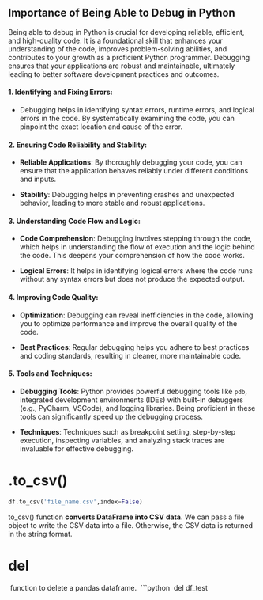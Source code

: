 
## **Importance of Being Able to Debug in Python**

Being able to debug in Python is crucial for developing reliable, efficient, and high-quality code. It is a foundational skill that enhances your understanding of the code, improves problem-solving abilities, and contributes to your growth as a proficient Python programmer. Debugging ensures that your applications are robust and maintainable, ultimately leading to better software development practices and outcomes.

#### 1. **Identifying and Fixing Errors:**

- Debugging helps in identifying syntax errors, runtime errors, and logical errors in the code. By systematically examining the code, you can pinpoint the exact location and cause of the error.
    

#### 2. **Ensuring Code Reliability and Stability:**

- **Reliable Applications**: By thoroughly debugging your code, you can ensure that the application behaves reliably under different conditions and inputs.
    
- **Stability**: Debugging helps in preventing crashes and unexpected behavior, leading to more stable and robust applications.
    

#### 3. **Understanding Code Flow and Logic:**

- **Code Comprehension**: Debugging involves stepping through the code, which helps in understanding the flow of execution and the logic behind the code. This deepens your comprehension of how the code works.
    
- **Logical Errors**: It helps in identifying logical errors where the code runs without any syntax errors but does not produce the expected output.
    

#### 4. **Improving Code Quality:**

- **Optimization**: Debugging can reveal inefficiencies in the code, allowing you to optimize performance and improve the overall quality of the code.
    
- **Best Practices**: Regular debugging helps you adhere to best practices and coding standards, resulting in cleaner, more maintainable code.
    

#### 5. **Tools and Techniques:**

- **Debugging Tools**: Python provides powerful debugging tools like `pdb`, integrated development environments (IDEs) with built-in debuggers (e.g., PyCharm, VSCode), and logging libraries. Being proficient in these tools can significantly speed up the debugging process.
    
- **Techniques**: Techniques such as breakpoint setting, step-by-step execution, inspecting variables, and analyzing stack traces are invaluable for effective debugging.

# .to_csv()

```python
df.to_csv('file_name.csv',index=False)
```
to_csv() function **converts DataFrame into CSV data**. We can pass a file object to write the CSV data into a file. Otherwise, the CSV data is returned in the string format.

# del

 function to delete a pandas dataframe.
 ```python
 del df_test
```